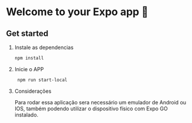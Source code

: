 # Welcome to your Expo app 👋

## Get started

1. Instale as dependencias

   ```bash
   npm install
   ```

2. Inicie o APP

   ```bash
    npm run start-local
   ```

3. Considerações

   Para rodar essa aplicação sera necessário um emulador de Android ou IOS, também podendo utilizar o dispositivo físico com Expo GO instalado.